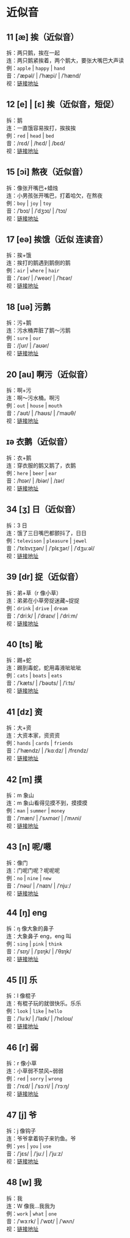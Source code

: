 # 近似音

## 11 [æ] 挨（近似音）

拆：两只鹅，挨在一起  
连：两只鹅紧挨着，两个鹅大，要张大嘴巴大声读  
例：`apple` | `happy` | `hand`  
音：/ˈæpəl/ | /ˈhæpi/ | /ˈhænd/  
视：[链接地址](https://appfrxl8ojj7783.h5.xiaoeknow.com/p/course/video/v_663c29dce4b0d84dfe4a1ff0?product_id=p_663c25abe4b0694ca03171dd)

## 12 [e] | [ɛ] 挨（近似音，短促）

拆：鹅  
连：一直饿容易挨打，挨挨挨  
例：`red` | `head` | `bed`  
音：/rɛd/ | /hɛd/ | /bɛd/  
视：[链接地址](https://appfrxl8ojj7783.h5.xiaoeknow.com/p/course/video/v_663c29d8e4b0d84dfe4a1feb?product_id=p_663c25abe4b0694ca03171dd)

## 15 [ɔi] 熬夜（近似音）

拆：像张开嘴巴+蜡烛  
连：小男孩张开嘴巴，打着哈欠，在熬夜  
例：`boy` | `joy` | `toy`  
音：/ˈbɔɪ/ | /ˈdʒɔɪ/ | /ˈtɔɪ/  
视：[链接地址](https://appfrxl8ojj7783.h5.xiaoeknow.com/p/course/video/v_663c29f0e4b023c0667f627f?product_id=p_663c25abe4b0694ca03171dd)

## 17 [eə] 挨饿（近似 连读音）

拆：挨+饿  
连：挨打的鹅遇到鹅倒的鹅  
例：`air` | `where` | `hair`  
音：/ˈɛər/ | /ˈweər/ | /ˈhɛər/  
视：[链接地址](https://appfrxl8ojj7783.h5.xiaoeknow.com/p/course/video/v_663c29b8e4b0694ca03174bc?product_id=p_663c25abe4b0694ca03171dd)

## 18 [uə] 污鹅

拆：污+鹅  
连：污水桶弄脏了鹅～污鹅  
例：`sure` | `our`  
音：/ʃʊr/ | /ˈaʊər/  
视：[链接地址](https://appfrxl8ojj7783.h5.xiaoeknow.com/p/course/video/v_663c29ece4b0d84dfe4a200b?product_id=p_663c25abe4b0694ca03171dd)

## 20 [au] 啊污（近似音）

拆：啊+污  
连：啊～污水桶。啊污  
例：`out` | `house` | `mouth`  
音：/ˈaʊt/ | /ˈhaʊs/ | /ˈmaʊθ/  
视：[链接地址](https://appfrxl8ojj7783.h5.xiaoeknow.com/p/course/video/v_663c29d2e4b0d84dfe4a1fe6?product_id=p_663c25abe4b0694ca03171dd)

## ɪə 衣鹅（近似音）

拆：衣+鹅  
连：穿衣服的鹅又鹅了，衣鹅  
例：`here` | `beer` | `ear`  
音：/hɪər/ | /biər/ | /ɪər/  
视：[链接地址](https://appfrxl8ojj7783.h5.xiaoeknow.com/p/course/video/v_663c29bfe4b0694ca03174c6?product_id=p_663c25abe4b0694ca03171dd)

## 34 [ʒ] 日（近似音）

拆：3 日  
连：饿了三日嘴巴都颤抖了，日日  
例：`televison` | `pleasure` | `jewel`  
音：/ˈtɛlɪvɪʒən/ | /ˈplɛʒər/ | /ˈdʒuːəl/  
视：[链接地址](https://appfrxl8ojj7783.h5.xiaoeknow.com/p/course/video/v_663c29f0e4b023c0667f627f?product_id=p_663c25abe4b0694ca03171dd)

## 39 [dr] 捉（近似音）

拆：弟+草（r 像小草）  
连：弟弟在小草旁捉迷藏~捉捉  
例：`drink` | `drive` | `dream`  
音：/ˈdriːk/ | /ˈdraɪv/ | /ˈdriːm/  
视：[链接地址](https://appfrxl8ojj7783.h5.xiaoeknow.com/p/course/video/v_663c29b8e4b0694ca03174bc?product_id=p_663c25abe4b0694ca03171dd)

## 40 [ts] 呲

拆：踢+蛇  
连：踢到毒蛇，蛇用毒液呲呲呲  
例：`cats` | `boats` | `eats`  
音：/ˈkæts/ | /ˈbəʊts/ | /ˈiːts/  
视：[链接地址](https://appfrxl8ojj7783.h5.xiaoeknow.com/p/course/video/v_663c29bde4b0694ca03174c1?product_id=p_663c25abe4b0694ca03171dd)

## 41 [dz] 资

拆：大+资  
连：大资本家，资资资  
例：`hands` | `cards` | `friends`  
音：/'hændz/ | /ˈkɑːdz/ | /frɛndz/  
视：[链接地址](https://appfrxl8ojj7783.h5.xiaoeknow.com/p/course/video/v_663c29c0e4b0694ca03174c4?product_id=p_663c25abe4b0694ca03171dd)

## 42 [m] 摸

拆：m 象山  
连：m 象山看得见摸不到，摸摸摸  
例：`man` | `summer` | `money`  
音：/ˈmæn/ | /ˈsʌmər/ | /ˈmʌni/  
视：[链接地址](https://appfrxl8ojj7783.h5.xiaoeknow.com/p/course/video/v_663c29bfe4b0694ca03174c6?product_id=p_663c25abe4b0694ca03171dd)

## 43 [n] 呢/嗯

拆：像门  
连：门呢门呢？呢呢呢  
例：`no` | `nine` | `new`  
音：/ˈnəʊ/ | /ˈnaɪn/ | /ˈnjuː/  
视：[链接地址](https://appfrxl8ojj7783.h5.xiaoeknow.com/p/course/video/v_663c29c0e4b0694ca03174c9?product_id=p_663c25abe4b0694ca03171dd)

## 44 [ŋ] eng

拆：ŋ 像大象的鼻子  
连：大象鼻子 eng，eng 叫  
例：`sing` | `pink` | `think`  
音：/ˈsɪŋ/ | /ˈpɪŋk/ | /ˈθɪŋk/  
视：[链接地址](https://appfrxl8ojj7783.h5.xiaoeknow.com/p/course/video/v_663c29c2e4b0694ca03174cb?product_id=p_663c25abe4b0694ca03171dd)

## 45 [l] 乐

拆：l 像棍子  
连：有棍子玩的就很快乐。乐乐  
例：`look` | `like` | `hello`  
音：/ˈluːk/ | /ˈlaɪk/ | /ˈhɛloʊ/  
视：[链接地址](https://appfrxl8ojj7783.h5.xiaoeknow.com/p/course/video/v_663c4219e4b023c0667f74a7?product_id=p_663c25abe4b0694ca03171dd)

## 46 [r] 弱

拆：r 像小草  
连：小草弱不禁风~弱弱  
例：`red` | `sorry` | `wrong`  
音：/ˈrɛd/ | /ˈsɔːri/ | /ˈrɔːŋ/  
视：[链接地址](https://appfrxl8ojj7783.h5.xiaoeknow.com/p/course/video/v_663c29c4e4b0d84dfe4a1fd4?product_id=p_663c25abe4b0694ca03171dd)

## 47 [j] 爷

拆：j 像钩子  
连：爷爷拿着钩子来钓鱼。爷  
例：`yes` | `you` | `use`  
音：/ˈjɛs/ | /ˈjuː/ | /ˈjuːz/  
视：[链接地址](https://appfrxl8ojj7783.xet.citv.cn/p/course/video/v_663c29c5e4b023c0667f6259?product_id=p_663c25abe4b0694ca03171dd)

## 48 [w] 我

拆：我  
连：W 像我...我我为  
例：`work` | `what` | `one`  
音：/ˈwɜːrk/ | /ˈwɒt/ | /ˈwʌn/  
视：[链接地址](https://appfrxl8ojj7783.xet.citv.cn/p/course/video/v_663c29c5e4b023c0667f6259?product_id=p_663c25abe4b0694ca03171dd)

